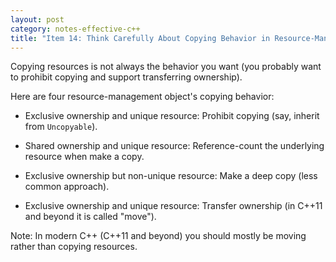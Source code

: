 ```yaml
---
layout: post
category: notes-effective-c++
title: "Item 14: Think Carefully About Copying Behavior in Resource-Managing Classes"
---
```


Copying resources is not always the behavior you want (you probably want to prohibit copying and support transferring ownership).

Here are four resource-management object's copying behavior:

* Exclusive ownership and unique resource: Prohibit copying (say, inherit from `Uncopyable`).

* Shared ownership and unique resource: Reference-count the underlying resource when make a copy.

* Exclusive ownership but non-unique resource: Make a deep copy (less common approach).

* Exclusive ownership and unique resource: Transfer ownership (in C++11 and beyond it is called "move").

Note: In modern C++ (C++11 and beyond) you should mostly be moving rather than copying resources.
